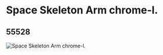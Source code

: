 # Space Skeleton Arm chrome-l.
## 55528
![Space Skeleton Arm chrome-l.](https://lc-www-live-s.legocdn.com/media/bricks/5/2/4290384.jpg)